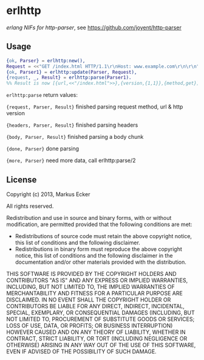 erlhttp
================================

*erlang NIFs for http-parser*, see https://github.com/joyent/http-parser


Usage
-------------------------

```erlang
{ok, Parser} = erlhttp:new(),
Request = <<"GET /index.html HTTP/1.1\r\nHost: www.example.com\r\n\r\n">>,
{ok, Parser1} = erlhttp:update(Parser, Request),
{request, _, Result} = erlhttp:parse(Parser1). 
%% Result is now [{url,<<"/index.html">>},{version,{1,1}},{method,get}]
```

```erlhttp:parse``` return values:

```{request, Parser, Result}``` finished parsing request method, url & http version

```{headers, Parser, Result}``` finished parsing headers

```{body, Parser, Result}``` finished parsing a body chunk

```{done, Parser}``` done parsing

```{more, Parser}``` need more data, call erlhttp:parse/2


License
-------------------------
Copyright (c) 2013, Markus Ecker

All rights reserved.

Redistribution and use in source and binary forms, with or without modification, are permitted provided that the following conditions are met:

- Redistributions of source code must retain the above copyright notice, this list of conditions and the following disclaimer.
- Redistributions in binary form must reproduce the above copyright notice, this list of conditions and the following disclaimer in the documentation and/or other materials provided with the distribution.

THIS SOFTWARE IS PROVIDED BY THE COPYRIGHT HOLDERS AND CONTRIBUTORS "AS IS" AND ANY EXPRESS OR IMPLIED WARRANTIES, INCLUDING, BUT NOT LIMITED TO, THE IMPLIED WARRANTIES OF MERCHANTABILITY AND FITNESS FOR A PARTICULAR PURPOSE ARE DISCLAIMED. IN NO EVENT SHALL THE COPYRIGHT HOLDER OR CONTRIBUTORS BE LIABLE FOR ANY DIRECT, INDIRECT, INCIDENTAL, SPECIAL, EXEMPLARY, OR CONSEQUENTIAL DAMAGES (INCLUDING, BUT NOT LIMITED TO, PROCUREMENT OF SUBSTITUTE GOODS OR SERVICES; LOSS OF USE, DATA, OR PROFITS; OR BUSINESS INTERRUPTION) HOWEVER CAUSED AND ON ANY THEORY OF LIABILITY, WHETHER IN CONTRACT, STRICT LIABILITY, OR TORT (INCLUDING NEGLIGENCE OR OTHERWISE) ARISING IN ANY WAY OUT OF THE USE OF THIS SOFTWARE, EVEN IF ADVISED OF THE POSSIBILITY OF SUCH DAMAGE.




